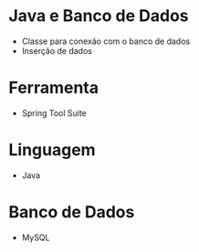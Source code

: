 # Java e Banco de Dados

* Classe para conexão com o banco de dados
* Inserção de dados

# Ferramenta
* Spring Tool Suite

# Linguagem
* Java

# Banco de Dados
* MySQL